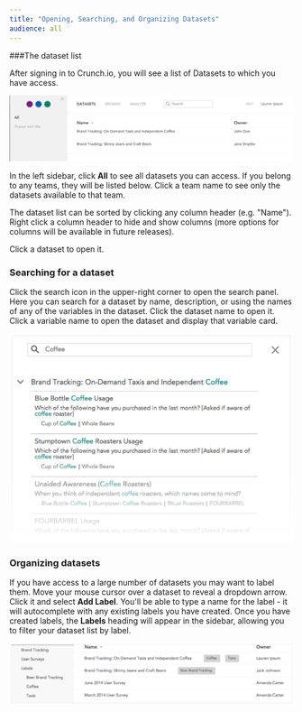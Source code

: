 ```yaml
---
title: "Opening, Searching, and Organizing Datasets"
audience: all
---
```


###The dataset list

After signing in to Crunch.io, you will see a list of Datasets to which you have access.

![Datasets list](images/DatasetsList.png)

In the left sidebar, click **All** to see all datasets you can access. If you belong to any teams, they will be listed below. Click a team name to see only the datasets available to that team.

The dataset list can be sorted by clicking any column header (e.g. "Name"). Right click a column header to hide and show columns (more options for columns will be available in future releases).

Click a dataset to open it.

### Searching for a dataset

Click the search icon in the upper-right corner to open the search panel. Here you can search for a dataset by name, description, or using the names of any of the variables in the dataset. Click the dataset name to open it. Click a variable name to open the dataset and display that variable card.

![Search results](images/search-results.png)

### Organizing datasets

If you have access to a large number of datasets you may want to label them. Move
your mouse cursor over a dataset to reveal a dropdown arrow. Click it and select **Add Label**. You'll be able to type a name for the label - it will autocomplete with any existing labels you have created. Once you have created labels, the **Labels** heading will appear in the sidebar, allowing you to filter your dataset list by label. 

![](images/DatasetLabels.png)



